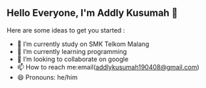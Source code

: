 ## Hello Everyone, I'm Addly Kusumah 👋

<!--
**Addlykusumah/Addlykusumah** is a ✨ _special_ ✨ repository because its `README.md` (this file) appears on your GitHub profile.

Here are some ideas to get you started:

<!-- - 🔭 I’m currently working on ...
- 🌱 I’m currently learning ...
- 👯 I’m looking    ` to collaborate on ...
- 🤔 I’m looking for help with ...
- 💬 Ask me about ...
- 📫 How to reach me: ...
- 😄 Pronouns: ...
- ⚡ Fun fact: ...
-->
Here are some ideas to get you started :

- 🔭 I’m currently study on SMK Telkom Malang
- 🌱 I’m currently learning programming
- 👯 I’m looking to collaborate on google
- 📫 How to reach me:email(addlykusumah190408@gmail.com)
- 😄 Pronouns: he/him



